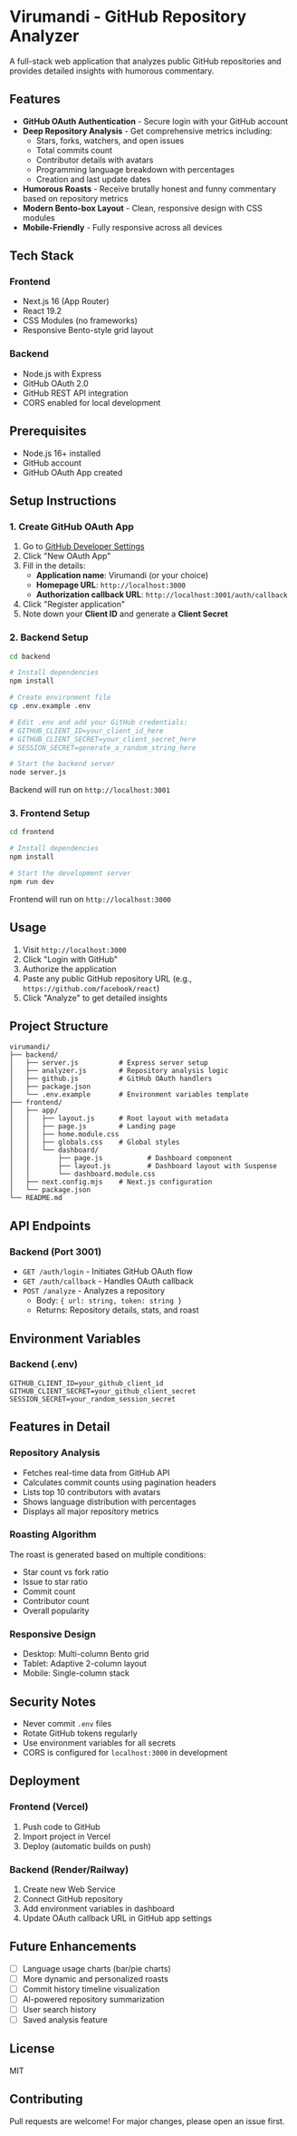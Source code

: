 # Virumandi - GitHub Repository Analyzer

A full-stack web application that analyzes public GitHub repositories and provides detailed insights with humorous commentary.

## Features

- **GitHub OAuth Authentication** - Secure login with your GitHub account
- **Deep Repository Analysis** - Get comprehensive metrics including:
  - Stars, forks, watchers, and open issues
  - Total commits count
  - Contributor details with avatars
  - Programming language breakdown with percentages
  - Creation and last update dates
- **Humorous Roasts** - Receive brutally honest and funny commentary based on repository metrics
- **Modern Bento-box Layout** - Clean, responsive design with CSS modules
- **Mobile-Friendly** - Fully responsive across all devices

## Tech Stack

### Frontend
- Next.js 16 (App Router)
- React 19.2
- CSS Modules (no frameworks)
- Responsive Bento-style grid layout

### Backend
- Node.js with Express
- GitHub OAuth 2.0
- GitHub REST API integration
- CORS enabled for local development

## Prerequisites

- Node.js 16+ installed
- GitHub account
- GitHub OAuth App created

## Setup Instructions

### 1. Create GitHub OAuth App

1. Go to [GitHub Developer Settings](https://github.com/settings/developers)
2. Click "New OAuth App"
3. Fill in the details:
   - **Application name**: Virumandi (or your choice)
   - **Homepage URL**: `http://localhost:3000`
   - **Authorization callback URL**: `http://localhost:3001/auth/callback`
4. Click "Register application"
5. Note down your **Client ID** and generate a **Client Secret**

### 2. Backend Setup

```bash
cd backend

# Install dependencies
npm install

# Create environment file
cp .env.example .env

# Edit .env and add your GitHub credentials:
# GITHUB_CLIENT_ID=your_client_id_here
# GITHUB_CLIENT_SECRET=your_client_secret_here
# SESSION_SECRET=generate_a_random_string_here

# Start the backend server
node server.js
```

Backend will run on `http://localhost:3001`

### 3. Frontend Setup

```bash
cd frontend

# Install dependencies
npm install

# Start the development server
npm run dev
```

Frontend will run on `http://localhost:3000`

## Usage

1. Visit `http://localhost:3000`
2. Click "Login with GitHub"
3. Authorize the application
4. Paste any public GitHub repository URL (e.g., `https://github.com/facebook/react`)
5. Click "Analyze" to get detailed insights

## Project Structure

```
virumandi/
├── backend/
│   ├── server.js          # Express server setup
│   ├── analyzer.js        # Repository analysis logic
│   ├── github.js          # GitHub OAuth handlers
│   ├── package.json
│   └── .env.example       # Environment variables template
├── frontend/
│   ├── app/
│   │   ├── layout.js      # Root layout with metadata
│   │   ├── page.js        # Landing page
│   │   ├── home.module.css
│   │   ├── globals.css    # Global styles
│   │   └── dashboard/
│   │       ├── page.js           # Dashboard component
│   │       ├── layout.js         # Dashboard layout with Suspense
│   │       └── dashboard.module.css
│   ├── next.config.mjs    # Next.js configuration
│   └── package.json
└── README.md
```

## API Endpoints

### Backend (Port 3001)

- `GET /auth/login` - Initiates GitHub OAuth flow
- `GET /auth/callback` - Handles OAuth callback
- `POST /analyze` - Analyzes a repository
  - Body: `{ url: string, token: string }`
  - Returns: Repository details, stats, and roast

## Environment Variables

### Backend (.env)

```env
GITHUB_CLIENT_ID=your_github_client_id
GITHUB_CLIENT_SECRET=your_github_client_secret
SESSION_SECRET=your_random_session_secret
```

## Features in Detail

### Repository Analysis
- Fetches real-time data from GitHub API
- Calculates commit counts using pagination headers
- Lists top 10 contributors with avatars
- Shows language distribution with percentages
- Displays all major repository metrics

### Roasting Algorithm
The roast is generated based on multiple conditions:
- Star count vs fork ratio
- Issue to star ratio
- Commit count
- Contributor count
- Overall popularity

### Responsive Design
- Desktop: Multi-column Bento grid
- Tablet: Adaptive 2-column layout
- Mobile: Single-column stack

## Security Notes

- Never commit `.env` files
- Rotate GitHub tokens regularly
- Use environment variables for all secrets
- CORS is configured for `localhost:3000` in development

## Deployment

### Frontend (Vercel)
1. Push code to GitHub
2. Import project in Vercel
3. Deploy (automatic builds on push)

### Backend (Render/Railway)
1. Create new Web Service
2. Connect GitHub repository
3. Add environment variables in dashboard
4. Update OAuth callback URL in GitHub app settings

## Future Enhancements

- [ ] Language usage charts (bar/pie charts)
- [ ] More dynamic and personalized roasts
- [ ] Commit history timeline visualization
- [ ] AI-powered repository summarization
- [ ] User search history
- [ ] Saved analysis feature

## License

MIT

## Contributing

Pull requests are welcome! For major changes, please open an issue first.


